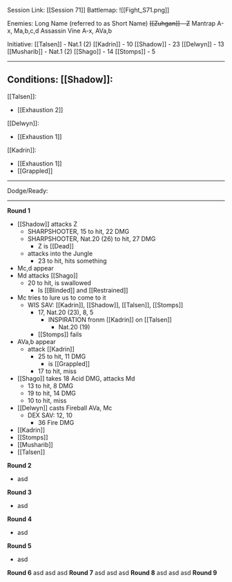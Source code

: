 Session Link:
[[Session 71]]
Battlemap:
![[Fight_S71.png]]

Enemies:
Long Name (referred to as Short Name)
~~[[Zuhgan]] - Z~~
Mantrap A-x, Ma,b,c,d
Assassin Vine A-x, AVa,b


Initiative:
[[Talsen]] - Nat.1 (2)
[[Kadrin]] - 10
[[Shadow]] - 23
[[Delwyn]] - 13
[[Musharib]] - Nat.1 (2)
[[Shago]] - 14
[[Stomps]] - 5

---
Conditions:
[[Shadow]]:
- 

[[Talsen]]:
- [[Exhaustion 2]]

[[Delwyn]]:
- [[Exhaustion 1]]

[[Kadrin]]:
- [[Exhaustion 1]]
- [[Grappled]]
---
Dodge/Ready:

---
**Round 1**
- [[Shadow]] attacks Z
	- SHARPSHOOTER, 15 to hit, 22 DMG
	- SHARPSHOOTER, Nat.20 (26) to hit, 27 DMG
		- Z is [[Dead]]
	- attacks into the Jungle
		- 23 to hit, hits something
- Mc,d appear
- Md attacks [[Shago]]
	- 20 to hit, is swallowed
		- Is [[Blinded]] and [[Restrained]]
- Mc tries to lure us to come to it
	- WIS SAV: [[Kadrin]], [[Shadow]], [[Talsen]], [[Stomps]]
		- 17, Nat.20 (23), 8, 5
			- INSPIRATION fronm [[Kadrin]] on [[Talsen]]
				- Nat.20 (19)
		- [[Stomps]] fails
- AVa,b appear
	- attack [[Kadrin]]
		- 25 to hit, 11 DMG
			- is [[Grappled]]
		- 17 to hit, miss
- [[Shago]] takes 18 Acid DMG, attacks Md
	- 13 to hit, 8 DMG
	- 19 to hit, 14 DMG
	- 10 to hit, miss
- [[Delwyn]] casts Fireball AVa, Mc
	- DEX SAV: 12, 10
		- 36 Fire DMG
- [[Kadrin]]
- [[Stomps]]
- [[Musharib]]
- [[Talsen]]



**Round 2**
- asd

**Round 3**
- asd

**Round 4**
- asd

**Round 5**
- asd

**Round 6**
asd
asd
asd
**Round 7**
asd
asd
asd
**Round 8**
asd
asd
asd
**Round 9**
